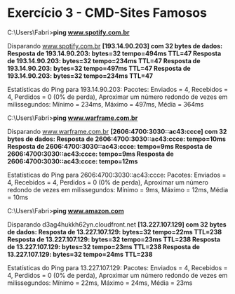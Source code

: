 # Exercício 3 - CMD-Sites Famosos

C:\Users\Fabri>**ping www.spotify.com.br**

Disparando www.spotify.com.br **[193.14.90.203] com 32 bytes de dados:
Resposta de 193.14.90.203: bytes=32 tempo=494ms TTL=47
Resposta de 193.14.90.203: bytes=32 tempo=234ms TTL=47
Resposta de 193.14.90.203: bytes=32 tempo=497ms TTL=47
Resposta de 193.14.90.203: bytes=32 tempo=234ms TTL=47**

Estatísticas do Ping para 193.14.90.203:
    Pacotes: Enviados = 4, Recebidos = 4, Perdidos = 0 (0% de
             perda),
Aproximar um número redondo de vezes em milissegundos:
    Mínimo = 234ms, Máximo = 497ms, Média = 364ms

C:\Users\Fabri>**ping www.warframe.com.br**

Disparando www.warframe.com.br **[2606:4700:3030::ac43:ccce] com 32 bytes de dados:
Resposta de 2606:4700:3030::ac43:ccce: tempo=10ms
Resposta de 2606:4700:3030::ac43:ccce: tempo=9ms
Resposta de 2606:4700:3030::ac43:ccce: tempo=9ms
Resposta de 2606:4700:3030::ac43:ccce: tempo=12ms**

Estatísticas do Ping para 2606:4700:3030::ac43:ccce:
    Pacotes: Enviados = 4, Recebidos = 4, Perdidos = 0 (0% de
             perda),
Aproximar um número redondo de vezes em milissegundos:
    Mínimo = 9ms, Máximo = 12ms, Média = 10ms

C:\Users\Fabri>**ping www.amazon.com**

Disparando d3ag4hukkh62yn.cloudfront.net **[13.227.107.129] com 32 bytes de dados:
Resposta de 13.227.107.129: bytes=32 tempo=22ms TTL=238
Resposta de 13.227.107.129: bytes=32 tempo=23ms TTL=238
Resposta de 13.227.107.129: bytes=32 tempo=23ms TTL=238
Resposta de 13.227.107.129: bytes=32 tempo=24ms TTL=238**

Estatísticas do Ping para 13.227.107.129:
    Pacotes: Enviados = 4, Recebidos = 4, Perdidos = 0 (0% de
             perda),
Aproximar um número redondo de vezes em milissegundos:
    Mínimo = 22ms, Máximo = 24ms, Média = 23ms
